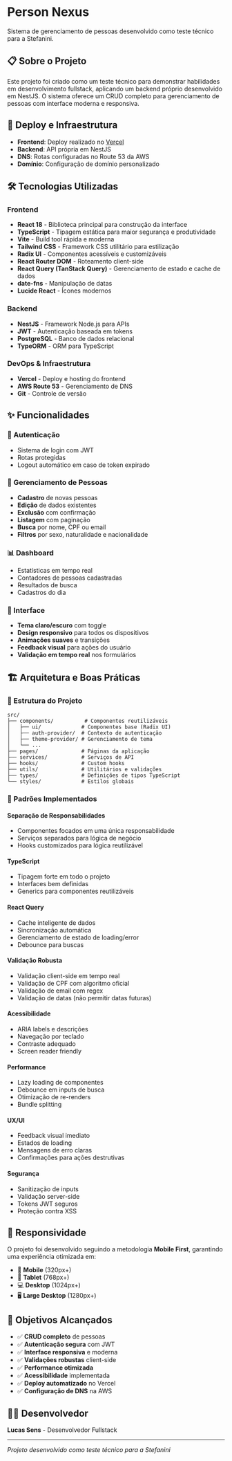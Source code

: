 # Person Nexus

Sistema de gerenciamento de pessoas desenvolvido como teste técnico para a Stefanini.

## 📋 Sobre o Projeto

Este projeto foi criado como um teste técnico para demonstrar habilidades em desenvolvimento fullstack, aplicando um backend próprio desenvolvido em NestJS. O sistema oferece um CRUD completo para gerenciamento de pessoas com interface moderna e responsiva.

## 🚀 Deploy e Infraestrutura

- **Frontend**: Deploy realizado no [Vercel](https://vercel.com)
- **Backend**: API própria em NestJS
- **DNS**: Rotas configuradas no Route 53 da AWS
- **Domínio**: Configuração de domínio personalizado

## 🛠️ Tecnologias Utilizadas

### Frontend
- **React 18** - Biblioteca principal para construção da interface
- **TypeScript** - Tipagem estática para maior segurança e produtividade
- **Vite** - Build tool rápida e moderna
- **Tailwind CSS** - Framework CSS utilitário para estilização
- **Radix UI** - Componentes acessíveis e customizáveis
- **React Router DOM** - Roteamento client-side
- **React Query (TanStack Query)** - Gerenciamento de estado e cache de dados
- **date-fns** - Manipulação de datas
- **Lucide React** - Ícones modernos

### Backend
- **NestJS** - Framework Node.js para APIs
- **JWT** - Autenticação baseada em tokens
- **PostgreSQL** - Banco de dados relacional
- **TypeORM** - ORM para TypeScript

### DevOps & Infraestrutura
- **Vercel** - Deploy e hosting do frontend
- **AWS Route 53** - Gerenciamento de DNS
- **Git** - Controle de versão

## ✨ Funcionalidades

### 🔐 Autenticação
- Sistema de login com JWT
- Rotas protegidas
- Logout automático em caso de token expirado

### 👥 Gerenciamento de Pessoas
- **Cadastro** de novas pessoas
- **Edição** de dados existentes
- **Exclusão** com confirmação
- **Listagem** com paginação
- **Busca** por nome, CPF ou email
- **Filtros** por sexo, naturalidade e nacionalidade

### 📊 Dashboard
- Estatísticas em tempo real
- Contadores de pessoas cadastradas
- Resultados de busca
- Cadastros do dia

### 🎨 Interface
- **Tema claro/escuro** com toggle
- **Design responsivo** para todos os dispositivos
- **Animações suaves** e transições
- **Feedback visual** para ações do usuário
- **Validação em tempo real** nos formulários

## 🏗️ Arquitetura e Boas Práticas

### 📁 Estrutura do Projeto
```
src/
├── components/          # Componentes reutilizáveis
│   ├── ui/             # Componentes base (Radix UI)
│   ├── auth-provider/  # Contexto de autenticação
│   ├── theme-provider/ # Gerenciamento de tema
│   └── ...
├── pages/              # Páginas da aplicação
├── services/           # Serviços de API
├── hooks/              # Custom hooks
├── utils/              # Utilitários e validações
├── types/              # Definições de tipos TypeScript
└── styles/             # Estilos globais
```

### 🔧 Padrões Implementados

#### **Separação de Responsabilidades**
- Componentes focados em uma única responsabilidade
- Serviços separados para lógica de negócio
- Hooks customizados para lógica reutilizável

#### **TypeScript**
- Tipagem forte em todo o projeto
- Interfaces bem definidas
- Generics para componentes reutilizáveis

#### **React Query**
- Cache inteligente de dados
- Sincronização automática
- Gerenciamento de estado de loading/error
- Debounce para buscas

#### **Validação Robusta**
- Validação client-side em tempo real
- Validação de CPF com algoritmo oficial
- Validação de email com regex
- Validação de datas (não permitir datas futuras)

#### **Acessibilidade**
- ARIA labels e descrições
- Navegação por teclado
- Contraste adequado
- Screen reader friendly

#### **Performance**
- Lazy loading de componentes
- Debounce em inputs de busca
- Otimização de re-renders
- Bundle splitting

#### **UX/UI**
- Feedback visual imediato
- Estados de loading
- Mensagens de erro claras
- Confirmações para ações destrutivas

#### **Segurança**
- Sanitização de inputs
- Validação server-side
- Tokens JWT seguros
- Proteção contra XSS

## 📱 Responsividade

O projeto foi desenvolvido seguindo a metodologia **Mobile First**, garantindo uma experiência otimizada em:

- 📱 **Mobile** (320px+)
- 📱 **Tablet** (768px+)
- 💻 **Desktop** (1024px+)
- 🖥️ **Large Desktop** (1280px+)

## 🎯 Objetivos Alcançados

- ✅ **CRUD completo** de pessoas
- ✅ **Autenticação segura** com JWT
- ✅ **Interface responsiva** e moderna
- ✅ **Validações robustas** client-side
- ✅ **Performance otimizada**
- ✅ **Acessibilidade** implementada
- ✅ **Deploy automatizado** no Vercel
- ✅ **Configuração de DNS** na AWS

## 👨‍💻 Desenvolvedor

**Lucas Sens** - Desenvolvedor Fullstack

---

*Projeto desenvolvido como teste técnico para a Stefanini*
